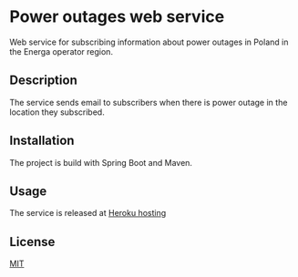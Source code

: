 # Power outages web service 

Web service for subscribing information about power outages in Poland in the Energa operator region.

## Description

The service sends email to subscribers when there is power outage in the location they subscribed.

## Installation

The project is build with Spring Boot and Maven.

## Usage

<p>The service is released at <a href="https://awarie-pradu.herokuapp.com/">Heroku hosting</a></p>

## License
[MIT](https://choosealicense.com/licenses/mit/)